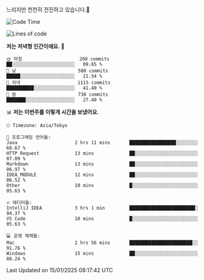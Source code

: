 느리지만 천천히 전진하고 있습니다.🐢

<!--START_SECTION:waka-->
![Code Time](http://img.shields.io/badge/Code%20Time-1%2C515%20hrs%2042%20mins-blue)

![Lines of code](https://img.shields.io/badge/%EC%A0%80%EB%8A%94%20%EC%97%AC%ED%83%9C%EA%B9%8C%EC%A7%80%20-916.3%20thousand%20%EC%A4%84%EC%9D%98%20%EC%BD%94%EB%93%9C%EB%A5%BC%20%EC%9E%91%EC%84%B1%ED%96%88%EC%96%B4%EC%9A%94.-blue)

**저는 저녁형 인간이에요. 🦉** 

```text
🌞 아침                     260 commits         ██░░░░░░░░░░░░░░░░░░░░░░░   09.65 % 
🌆 낮　                     580 commits         █████░░░░░░░░░░░░░░░░░░░░   21.54 % 
🌃 저녁                     1115 commits        ██████████░░░░░░░░░░░░░░░   41.40 % 
🌙 밤　                     738 commits         ███████░░░░░░░░░░░░░░░░░░   27.40 % 
```


📊 **저는 이번주를 이렇게 시간을 보냈어요.** 

```text
🕑︎ Timezone: Asia/Tokyo

💬 프로그래밍 언어들: 
Java                     2 hrs 11 mins       █████████████████░░░░░░░░   68.67 % 
HTTP Request             13 mins             ██░░░░░░░░░░░░░░░░░░░░░░░   07.09 % 
Markdown                 13 mins             ██░░░░░░░░░░░░░░░░░░░░░░░   06.97 % 
IDEA_MODULE              12 mins             ██░░░░░░░░░░░░░░░░░░░░░░░   06.52 % 
Other                    10 mins             █░░░░░░░░░░░░░░░░░░░░░░░░   05.63 % 

🔥 에디터들: 
IntelliJ IDEA            3 hrs 1 min         ████████████████████████░   94.37 % 
VS Code                  10 mins             █░░░░░░░░░░░░░░░░░░░░░░░░   05.63 % 

💻 운영 체제들: 
Mac                      2 hrs 56 mins       ███████████████████████░░   91.76 % 
Windows                  15 mins             ██░░░░░░░░░░░░░░░░░░░░░░░   08.24 % 
```


 Last Updated on 15/01/2025 08:17:42 UTC
<!--END_SECTION:waka-->
